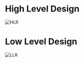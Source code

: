 # High Level Design
![HLR](C:\Users\Jashu\Downloads)
# Low Level Design
![LLR](C:\Users\Jashu\Downloads)